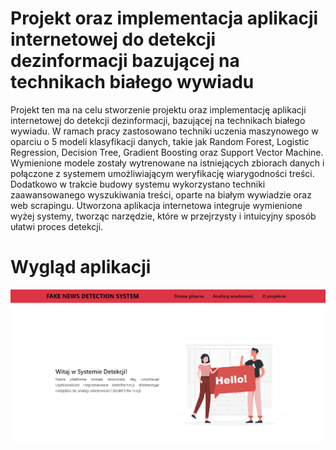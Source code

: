 # Projekt oraz implementacja aplikacji internetowej do detekcji dezinformacji bazującej na technikach białego wywiadu

Projekt ten ma na celu stworzenie projektu oraz implementację aplikacji internetowej do detekcji dezinformacji, bazującej na technikach białego wywiadu. W ramach pracy zastosowano techniki uczenia maszynowego w oparciu o 5 modeli klasyfikacji danych, takie jak Random Forest, Logistic Regression, Decision Tree, Gradient Boosting oraz Support Vector Machine. Wymienione modele zostały wytrenowane na istniejących zbiorach danych i połączone z systemem umożliwiającym weryfikację wiarygodności treści. Dodatkowo w trakcie budowy systemu wykorzystano techniki zaawansowanego wyszukiwania treści, oparte na białym wywiadzie oraz web scrapingu. Utworzona aplikacja internetowa integruje wymienione wyżej systemy, tworząc narzędzie, które w przejrzysty i intuicyjny sposób ułatwi proces detekcji.

# Wygląd aplikacji

![Ekran główny](IMG/ekran1.png)
